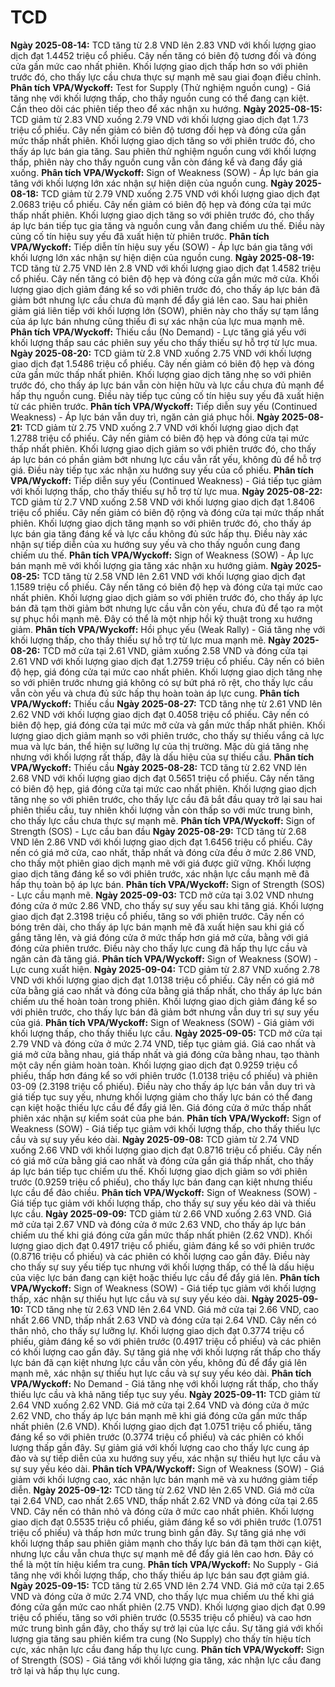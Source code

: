 # TCD

**Ngày 2025-08-14:** TCD tăng từ 2.8 VND lên 2.83 VND với khối lượng giao dịch đạt 1.4452 triệu cổ phiếu. Cây nến tăng có biên độ tương đối và đóng cửa gần mức cao nhất phiên. Khối lượng giao dịch thấp hơn so với phiên trước đó, cho thấy lực cầu chưa thực sự mạnh mẽ sau giai đoạn điều chỉnh. **Phân tích VPA/Wyckoff:** Test for Supply (Thử nghiệm nguồn cung) - Giá tăng nhẹ với khối lượng thấp, cho thấy nguồn cung có thể đang cạn kiệt. Cần theo dõi các phiên tiếp theo để xác nhận xu hướng.
**Ngày 2025-08-15:** TCD giảm từ 2.83 VND xuống 2.79 VND với khối lượng giao dịch đạt 1.73 triệu cổ phiếu. Cây nến giảm có biên độ tương đối hẹp và đóng cửa gần mức thấp nhất phiên. Khối lượng giao dịch tăng so với phiên trước đó, cho thấy áp lực bán gia tăng. Sau phiên thử nghiệm nguồn cung với khối lượng thấp, phiên này cho thấy nguồn cung vẫn còn đáng kể và đang đẩy giá xuống. **Phân tích VPA/Wyckoff:** Sign of Weakness (SOW) - Áp lực bán gia tăng với khối lượng lớn xác nhận sự hiện diện của nguồn cung.
**Ngày 2025-08-18:** TCD giảm từ 2.79 VND xuống 2.75 VND với khối lượng giao dịch đạt 2.0683 triệu cổ phiếu. Cây nến giảm có biên độ hẹp và đóng cửa tại mức thấp nhất phiên. Khối lượng giao dịch tăng so với phiên trước đó, cho thấy áp lực bán tiếp tục gia tăng và nguồn cung vẫn đang chiếm ưu thế. Điều này củng cố tín hiệu suy yếu đã xuất hiện từ phiên trước. **Phân tích VPA/Wyckoff:** Tiếp diễn tín hiệu suy yếu (SOW) - Áp lực bán gia tăng với khối lượng lớn xác nhận sự hiện diện của nguồn cung.
**Ngày 2025-08-19:** TCD tăng từ 2.75 VND lên 2.8 VND với khối lượng giao dịch đạt 1.4582 triệu cổ phiếu. Cây nến tăng có biên độ hẹp và đóng cửa gần mức mở cửa. Khối lượng giao dịch giảm đáng kể so với phiên trước đó, cho thấy áp lực bán đã giảm bớt nhưng lực cầu chưa đủ mạnh để đẩy giá lên cao. Sau hai phiên giảm giá liên tiếp với khối lượng lớn (SOW), phiên này cho thấy sự tạm lắng của áp lực bán nhưng cũng thiếu đi sự xác nhận của lực mua mạnh mẽ. **Phân tích VPA/Wyckoff:** Thiếu cầu (No Demand) - Lực tăng giá yếu với khối lượng thấp sau các phiên suy yếu cho thấy thiếu sự hỗ trợ từ lực mua.
**Ngày 2025-08-20:** TCD giảm từ 2.8 VND xuống 2.75 VND với khối lượng giao dịch đạt 1.5486 triệu cổ phiếu. Cây nến giảm có biên độ hẹp và đóng cửa gần mức thấp nhất phiên. Khối lượng giao dịch tăng nhẹ so với phiên trước đó, cho thấy áp lực bán vẫn còn hiện hữu và lực cầu chưa đủ mạnh để hấp thụ nguồn cung. Điều này tiếp tục củng cố tín hiệu suy yếu đã xuất hiện từ các phiên trước. **Phân tích VPA/Wyckoff:** Tiếp diễn suy yếu (Continued Weakness) - Áp lực bán vẫn duy trì, ngăn cản giá phục hồi.
**Ngày 2025-08-21:** TCD giảm từ 2.75 VND xuống 2.7 VND với khối lượng giao dịch đạt 1.2788 triệu cổ phiếu. Cây nến giảm có biên độ hẹp và đóng cửa tại mức thấp nhất phiên. Khối lượng giao dịch giảm so với phiên trước đó, cho thấy áp lực bán có phần giảm bớt nhưng lực cầu vẫn rất yếu, không đủ để hỗ trợ giá. Điều này tiếp tục xác nhận xu hướng suy yếu của cổ phiếu. **Phân tích VPA/Wyckoff:** Tiếp diễn suy yếu (Continued Weakness) - Giá tiếp tục giảm với khối lượng thấp, cho thấy thiếu sự hỗ trợ từ lực mua.
**Ngày 2025-08-22:** TCD giảm từ 2.7 VND xuống 2.58 VND với khối lượng giao dịch đạt 1.8406 triệu cổ phiếu. Cây nến giảm có biên độ rộng và đóng cửa tại mức thấp nhất phiên. Khối lượng giao dịch tăng mạnh so với phiên trước đó, cho thấy áp lực bán gia tăng đáng kể và lực cầu không đủ sức hấp thụ. Điều này xác nhận sự tiếp diễn của xu hướng suy yếu và cho thấy nguồn cung đang chiếm ưu thế. **Phân tích VPA/Wyckoff:** Sign of Weakness (SOW) - Áp lực bán mạnh mẽ với khối lượng gia tăng xác nhận xu hướng giảm.
**Ngày 2025-08-25:** TCD tăng từ 2.58 VND lên 2.61 VND với khối lượng giao dịch đạt 1.1589 triệu cổ phiếu. Cây nến tăng có biên độ hẹp và đóng cửa tại mức cao nhất phiên. Khối lượng giao dịch giảm so với phiên trước đó, cho thấy áp lực bán đã tạm thời giảm bớt nhưng lực cầu vẫn còn yếu, chưa đủ để tạo ra một sự phục hồi mạnh mẽ. Đây có thể là một nhịp hồi kỹ thuật trong xu hướng giảm. **Phân tích VPA/Wyckoff:** Hồi phục yếu (Weak Rally) - Giá tăng nhẹ với khối lượng thấp, cho thấy thiếu sự hỗ trợ từ lực mua mạnh mẽ.
**Ngày 2025-08-26:** TCD mở cửa tại 2.61 VND, giảm xuống 2.58 VND và đóng cửa tại 2.61 VND với khối lượng giao dịch đạt 1.2759 triệu cổ phiếu. Cây nến có biên độ hẹp, giá đóng cửa tại mức cao nhất phiên. Khối lượng giao dịch tăng nhẹ so với phiên trước nhưng giá không có sự bứt phá rõ rệt, cho thấy lực cầu vẫn còn yếu và chưa đủ sức hấp thụ hoàn toàn áp lực cung. **Phân tích VPA/Wyckoff:** Thiếu cầu
**Ngày 2025-08-27:** TCD tăng nhẹ từ 2.61 VND lên 2.62 VND với khối lượng giao dịch đạt 0.4058 triệu cổ phiếu. Cây nến có biên độ hẹp, giá đóng cửa tại mức mở cửa và gần mức thấp nhất phiên. Khối lượng giao dịch giảm mạnh so với phiên trước, cho thấy sự thiếu vắng cả lực mua và lực bán, thể hiện sự lưỡng lự của thị trường. Mặc dù giá tăng nhẹ nhưng với khối lượng rất thấp, đây là dấu hiệu của sự thiếu cầu. **Phân tích VPA/Wyckoff:** Thiếu cầu
**Ngày 2025-08-28:** TCD tăng từ 2.62 VND lên 2.68 VND với khối lượng giao dịch đạt 0.5651 triệu cổ phiếu. Cây nến tăng có biên độ hẹp, giá đóng cửa tại mức cao nhất phiên. Khối lượng giao dịch tăng nhẹ so với phiên trước, cho thấy lực cầu đã bắt đầu quay trở lại sau hai phiên thiếu cầu, tuy nhiên khối lượng vẫn còn thấp so với mức trung bình, cho thấy lực cầu chưa thực sự mạnh mẽ. **Phân tích VPA/Wyckoff:** Sign of Strength (SOS) - Lực cầu ban đầu
**Ngày 2025-08-29:** TCD tăng từ 2.68 VND lên 2.86 VND với khối lượng giao dịch đạt 1.6456 triệu cổ phiếu. Cây nến có giá mở cửa, cao nhất, thấp nhất và đóng cửa đều ở mức 2.86 VND, cho thấy một phiên giao dịch mạnh mẽ với giá được giữ vững. Khối lượng giao dịch tăng đáng kể so với phiên trước, xác nhận lực cầu mạnh mẽ đã hấp thụ toàn bộ áp lực bán. **Phân tích VPA/Wyckoff:** Sign of Strength (SOS) - Lực cầu mạnh mẽ.
**Ngày 2025-09-03:** TCD mở cửa tại 3.02 VND nhưng đóng cửa ở mức 2.86 VND, cho thấy sự suy yếu sau khi tăng giá. Khối lượng giao dịch đạt 2.3198 triệu cổ phiếu, tăng so với phiên trước. Cây nến có bóng trên dài, cho thấy áp lực bán mạnh mẽ đã xuất hiện sau khi giá cố gắng tăng lên, và giá đóng cửa ở mức thấp hơn giá mở cửa, bằng với giá đóng cửa phiên trước. Điều này cho thấy lực cung đã hấp thụ lực cầu và ngăn cản đà tăng giá. **Phân tích VPA/Wyckoff:** Sign of Weakness (SOW) - Lực cung xuất hiện.
**Ngày 2025-09-04:** TCD giảm từ 2.87 VND xuống 2.78 VND với khối lượng giao dịch đạt 1.0138 triệu cổ phiếu. Cây nến có giá mở cửa bằng giá cao nhất và đóng cửa bằng giá thấp nhất, cho thấy áp lực bán chiếm ưu thế hoàn toàn trong phiên. Khối lượng giao dịch giảm đáng kể so với phiên trước, cho thấy lực bán đã giảm bớt nhưng vẫn duy trì sự suy yếu của giá. **Phân tích VPA/Wyckoff:** Sign of Weakness (SOW) - Giá giảm với khối lượng thấp, cho thấy thiếu lực cầu.
**Ngày 2025-09-05:** TCD mở cửa tại 2.79 VND và đóng cửa ở mức 2.74 VND, tiếp tục giảm giá. Giá cao nhất và giá mở cửa bằng nhau, giá thấp nhất và giá đóng cửa bằng nhau, tạo thành một cây nến giảm hoàn toàn. Khối lượng giao dịch đạt 0.9259 triệu cổ phiếu, thấp hơn đáng kể so với phiên trước (1.0138 triệu cổ phiếu) và phiên 03-09 (2.3198 triệu cổ phiếu). Điều này cho thấy áp lực bán vẫn duy trì và giá tiếp tục suy yếu, nhưng khối lượng giảm cho thấy lực bán có thể đang cạn kiệt hoặc thiếu lực cầu để đẩy giá lên. Giá đóng cửa ở mức thấp nhất phiên xác nhận sự kiểm soát của phe bán. **Phân tích VPA/Wyckoff:** Sign of Weakness (SOW) - Giá tiếp tục giảm với khối lượng thấp, cho thấy thiếu lực cầu và sự suy yếu kéo dài.
**Ngày 2025-09-08:** TCD giảm từ 2.74 VND xuống 2.66 VND với khối lượng giao dịch đạt 0.8716 triệu cổ phiếu. Cây nến có giá mở cửa bằng giá cao nhất và đóng cửa gần giá thấp nhất, cho thấy áp lực bán tiếp tục chiếm ưu thế. Khối lượng giao dịch giảm so với phiên trước (0.9259 triệu cổ phiếu), cho thấy lực bán đang cạn kiệt nhưng thiếu lực cầu để đảo chiều. **Phân tích VPA/Wyckoff:** Sign of Weakness (SOW) - Giá tiếp tục giảm với khối lượng thấp, cho thấy sự suy yếu kéo dài và thiếu lực cầu.
**Ngày 2025-09-09:** TCD giảm từ 2.66 VND xuống 2.63 VND. Giá mở cửa tại 2.67 VND và đóng cửa ở mức 2.63 VND, cho thấy áp lực bán chiếm ưu thế khi giá đóng cửa gần mức thấp nhất phiên (2.62 VND). Khối lượng giao dịch đạt 0.4917 triệu cổ phiếu, giảm đáng kể so với phiên trước (0.8716 triệu cổ phiếu) và các phiên có khối lượng cao gần đây. Điều này cho thấy sự suy yếu tiếp tục nhưng với khối lượng thấp, có thể là dấu hiệu của việc lực bán đang cạn kiệt hoặc thiếu lực cầu để đẩy giá lên. **Phân tích VPA/Wyckoff:** Sign of Weakness (SOW) - Giá tiếp tục giảm với khối lượng thấp, xác nhận sự thiếu hụt lực cầu và sự suy yếu kéo dài.
**Ngày 2025-09-10:** TCD tăng nhẹ từ 2.63 VND lên 2.64 VND. Giá mở cửa tại 2.66 VND, cao nhất 2.66 VND, thấp nhất 2.63 VND và đóng cửa tại 2.64 VND. Cây nến có thân nhỏ, cho thấy sự lưỡng lự. Khối lượng giao dịch đạt 0.3774 triệu cổ phiếu, giảm đáng kể so với phiên trước (0.4917 triệu cổ phiếu) và các phiên có khối lượng cao gần đây. Sự tăng giá nhẹ với khối lượng rất thấp cho thấy lực bán đã cạn kiệt nhưng lực cầu vẫn còn yếu, không đủ để đẩy giá lên mạnh mẽ, xác nhận sự thiếu hụt lực cầu và sự suy yếu kéo dài. **Phân tích VPA/Wyckoff:** No Demand - Giá tăng nhẹ với khối lượng rất thấp, cho thấy thiếu lực cầu và khả năng tiếp tục suy yếu.
**Ngày 2025-09-11:** TCD giảm từ 2.64 VND xuống 2.62 VND. Giá mở cửa tại 2.64 VND và đóng cửa ở mức 2.62 VND, cho thấy áp lực bán mạnh mẽ khi giá đóng cửa gần mức thấp nhất phiên (2.6 VND). Khối lượng giao dịch đạt 1.0751 triệu cổ phiếu, tăng đáng kể so với phiên trước (0.3774 triệu cổ phiếu) và các phiên có khối lượng thấp gần đây. Sự giảm giá với khối lượng cao cho thấy lực cung áp đảo và sự tiếp diễn của xu hướng suy yếu, xác nhận sự thiếu hụt lực cầu và sự suy yếu kéo dài. **Phân tích VPA/Wyckoff:** Sign of Weakness (SOW) - Giá giảm với khối lượng cao, xác nhận lực bán mạnh mẽ và xu hướng giảm tiếp diễn.
**Ngày 2025-09-12:** TCD tăng từ 2.62 VND lên 2.65 VND. Giá mở cửa tại 2.64 VND, cao nhất 2.65 VND, thấp nhất 2.62 VND và đóng cửa tại 2.65 VND. Cây nến có thân nhỏ và đóng cửa ở mức cao nhất phiên. Khối lượng giao dịch đạt 0.5535 triệu cổ phiếu, giảm đáng kể so với phiên trước (1.0751 triệu cổ phiếu) và thấp hơn mức trung bình gần đây. Sự tăng giá nhẹ với khối lượng thấp sau phiên giảm mạnh cho thấy lực bán đã tạm thời cạn kiệt, nhưng lực cầu vẫn chưa thực sự mạnh mẽ để đẩy giá lên cao hơn. Đây có thể là một tín hiệu kiểm tra cung. **Phân tích VPA/Wyckoff:** No Supply - Giá tăng nhẹ với khối lượng thấp, cho thấy thiếu áp lực bán sau đợt giảm giá.
**Ngày 2025-09-15:** TCD tăng từ 2.65 VND lên 2.74 VND. Giá mở cửa tại 2.65 VND và đóng cửa ở mức 2.74 VND, cho thấy lực mua chiếm ưu thế khi giá đóng cửa gần mức cao nhất phiên (2.75 VND). Khối lượng giao dịch đạt 0.99 triệu cổ phiếu, tăng so với phiên trước (0.5535 triệu cổ phiếu) và cao hơn mức trung bình gần đây, cho thấy sự trở lại của lực cầu. Sự tăng giá với khối lượng gia tăng sau phiên kiểm tra cung (No Supply) cho thấy tín hiệu tích cực, xác nhận lực cầu đang hấp thụ lực cung. **Phân tích VPA/Wyckoff:** Sign of Strength (SOS) - Giá tăng với khối lượng gia tăng, xác nhận lực cầu đang trở lại và hấp thụ lực cung.
